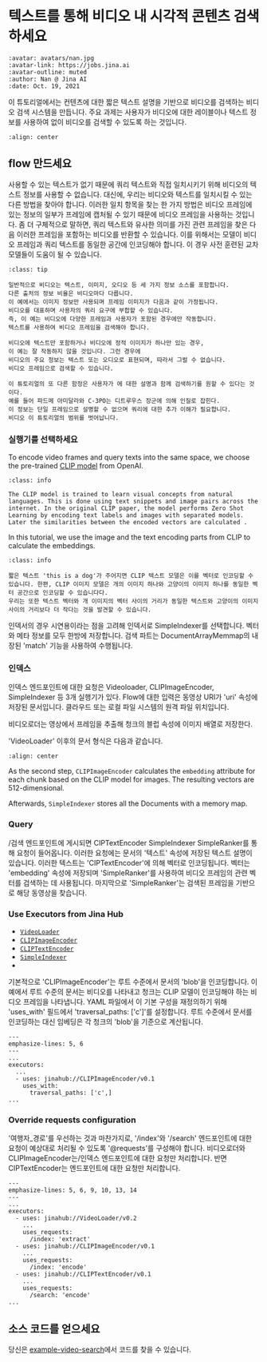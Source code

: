 # 텍스트를 통해 비디오 내 시각적 콘텐츠 검색하세요

```{article-info}
:avatar: avatars/nan.jpg
:avatar-link: https://jobs.jina.ai
:avatar-outline: muted
:author: Nan @ Jina AI
:date: Oct. 19, 2021
```

이 튜토리얼에서는 컨텐츠에 대한 짧은 텍스트 설명을 기반으로 비디오를 검색하는 비디오 검색 시스템을 만듭니다. 주요 과제는 사용자가 비디오에 대한 레이블이나 텍스트 정보를 사용하여  없이 비디오를 검색할 수 있도록 하는 것입니다.

<!--demo.gif-->
```{figure} ../../.github/images/tutorial-video-search.gif
:align: center
```

## flow 만드세요

사용할 수 있는 텍스트가 없기 때문에 쿼리 텍스트와 직접 일치시키기 위해 비디오의 텍스트 정보를 사용할 수 없습니다. 대신에, 우리는 비디오와 텍스트를 일치시킬 수 있는 다른 방법을 찾아야 합니다.
이러한 일치 항목을 찾는 한 가지 방법은 비디오 프레임에 있는 정보의 일부가 프레임에 캡처될 수 있기 때문에 비디오 프레임을 사용하는 것입니다. 좀 더 구체적으로 말하면, 쿼리 텍스트와 유사한 의미를 가진 관련 프레임을 찾은 다음 이러한 프레임을 포함하는 비디오를 반환할 수 있습니다. 이를 위해서는 모델이 비디오 프레임과 쿼리 텍스트를 동일한 공간에 인코딩해야 합니다. 이 경우 사전 훈련된 교차 모델들이 도움이 될 수 있습니다.

```{admonition} Use the other information of videos
:class: tip

일반적으로 비디오는 텍스트, 이미지, 오디오 등 세 가지 정보 소스를 포함합니다.
다른 출처의 정보 비율은 비디오마다 다릅니다.
이 예에서는 이미지 정보만 사용되며 프레임 이미지가 다음과 같이 가정됩니다.
비디오를 대표하며 사용자의 쿼리 요구에 부합할 수 있습니다.
즉, 이 예는 비디오에 다양한 프레임과 사용자가 포함된 경우에만 작동합니다.
텍스트를 사용하여 비디오 프레임을 검색해야 합니다.

비디오에 텍스트만 포함하거나 비디오에 정적 이미지가 하나만 있는 경우,
이 예는 잘 작동하지 않을 것입니다. 그런 경우에
비디오의 주요 정보는 텍스트 또는 오디오로 표현되며, 따라서 그럴 수 없습니다.
비디오 프레임으로 검색할 수 있습니다.

이 튜토리얼의 또 다른 함정은 사용자가 에 대한 설명과 함께 검색하기를 원할 수 있다는 것이다.
예를 들어 파드메 아미달라와 C-3PO는 디트루우스 장군에 의해 인질로 잡힌다.
이 정보는 단일 프레임으로 설명할 수 없으며 쿼리에 대한 추가 이해가 필요합니다.
비디오 이 튜토리얼의 범위를 벗어납니다.
```

### 실행기를 선택하세요
To encode video frames and query texts into the same space, we choose the pre-trained [CLIP model](https://github.com/openai/CLIP) from OpenAI. 

```{admonition} What is CLIP?
:class: info

The CLIP model is trained to learn visual concepts from natural languages. This is done using text snippets and image pairs across the internet. In the original CLIP paper, the model performs Zero Shot Learning by encoding text labels and images with separated models. Later the similarities between the encoded vectors are calculated . 
```

In this tutorial, we use the image and the text encoding parts from CLIP to calculate the embeddings. 

```{admonition} How does CLIP help?
:class: info

짧은 텍스트 'this is a dog'가 주어지면 CLIP 텍스트 모델은 이를 벡터로 인코딩할 수 있습니다. 한편, CLIP 이미지 모델은 개의 이미지 하나와 고양이의 이미지 하나를 동일한 벡터 공간으로 인코딩할 수 있습니다다.
우리는 또한 텍스트 벡터와 개 이미지의 벡터 사이의 거리가 동일한 텍스트와 고양이의 이미지 사이의 거리보다 더 작다는 것을 발견할 수 있습니다.
```

인덱서의 경우 시연용이라는 점을 고려해 인덱서로 SimpleIndexer를 선택합니다. 벡터와 메타 정보를 모두 한방에 저장합니다. 검색 파트는 DocumentArrayMemmap의 내장된 'match' 기능을 사용하여 수행됩니다.


### 인덱스
인덱스 엔드포인트에 대한 요청은 Videoloader, CLIPImageEncoder, SimpleIndexer 등 3개 실행기가 있다. Flow에 대한 입력은 동영상 URI가 'uri' 속성에 저장된 문서입니다. 클라우드 또는 로컬 파일 시스템의 원격 파일 위치입니다.

비디오로더는 영상에서 프레임을 추출해 청크의 블럽 속성에 이미지 배열로 저장한다.

'VideoLoader' 이후의 문서 형식은 다음과 같습니다.
```{figure} ../../.github/images/tutorial-video-search-doc.jpg
:align: center
```


As the second step, `CLIPImageEncoder` calculates the `embedding` attribute for each chunk based on the CLIP model for images. The resulting vectors are 512-dimensional. 


Afterwards, `SimpleIndexer` stores all the Documents with a memory map.  

### Query

/검색 엔드포인트에 게시되면 CIPTextEncoder SimpleIndexer SimpleRanker를 통해 요청이 들어옵니다.
이러한 요청에는 문서의 '텍스트' 속성에 저장된 텍스트 설명이 있습니다. 이러한 텍스트는 'CIPTextEncoder'에 의해 벡터로 인코딩됩니다. 벡터는 'embedding' 속성에 저장되며 'SimpleRanker'를 사용하여 비디오 프레임의 관련 벡터를 검색하는 데 사용됩니다. 마지막으로 'SimpleRanker'는 검색된 프레임을 기반으로 해당 동영상을 찾습니다.
### Use Executors from Jina Hub



- [`VideoLoader`](https://hub.jina.ai/executor/i6gp4vwu)
- [`CLIPImageEncoder`](https://hub.jina.ai/executor/0hnlmu3q)
- [`CLIPTextEncoder`](https://hub.jina.ai/executor/livtkbkg)
- [`SimpleIndexer`](https://hub.jina.ai/executor/zb38xlt4)
- 
기본적으로 'CLIPImageEncoder'는 루트 수준에서 문서의 'blob'을 인코딩합니다. 이 예에서 루트 수준의 문서는 비디오를 나타내고 청크는 CLIP 모델이 인코딩해야 하는 비디오 프레임을 나타냅니다. YAML 파일에서 이 기본 구성을 재정의하기 위해 'uses_with' 필드에서 'traversal_paths: ['c']'를 설정합니다. 루트 수준에서 문서를 인코딩하는 대신 임베딩은 각 청크의 'blob'을 기준으로 계산됩니다.

```{code-block} yaml
---
emphasize-lines: 5, 6
---
...
executors:
  ...
  - uses: jinahub://CLIPImageEncoder/v0.1
    uses_with:
      traversal_paths: ['c',]
...
```

### Override requests configuration
'여행자_경로'를 우선하는 것과 마찬가지로, '/index'와 '/search' 엔드포인트에 대한 요청이 예상대로 처리될 수 있도록 '@requests'를 구성해야 합니다. 비디오로더와 CLIPImageEncoder는/인덱스 엔드포인트에 대한 요청만 처리합니다. 반면 CIPTextEncoder는 엔드포인트에 대한 요청만 처리합니다.


```{code-block} yaml
---
emphasize-lines: 5, 6, 9, 10, 13, 14
---
...
executors:
  - uses: jinahub://VideoLoader/v0.2
    ...
    uses_requests:
      /index: 'extract'
  - uses: jinahub://CLIPImageEncoder/v0.1
    ...
    uses_requests:
      /index: 'encode'
  - uses: jinahub://CLIPTextEncoder/v0.1
    ...
    uses_requests:
      /search: 'encode'
...
```

## 소스 코드를 얻으세요

당신은 [example-video-search](https://github.com/jina-ai/example-video-search)에서 코드를 찾을 수 있습니다. 
